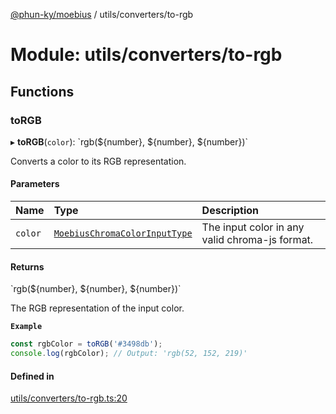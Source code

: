 [@phun-ky/moebius](../README.md) / utils/converters/to-rgb

# Module: utils/converters/to-rgb

## Functions

### toRGB

▸ **toRGB**(`color`): \`rgb($\{number}, $\{number}, $\{number})\`

Converts a color to its RGB representation.

#### Parameters

| Name | Type | Description |
| :------ | :------ | :------ |
| `color` | [`MoebiusChromaColorInputType`](types.md#moebiuschromacolorinputtype) | The input color in any valid chroma-js format. |

#### Returns

\`rgb($\{number}, $\{number}, $\{number})\`

The RGB representation of the input color.

**`Example`**

```ts
const rgbColor = toRGB('#3498db');
console.log(rgbColor); // Output: 'rgb(52, 152, 219)'
```

#### Defined in

[utils/converters/to-rgb.ts:20](https://github.com/phun-ky/moebius/blob/main/src/utils/converters/to-rgb.ts#L20)
